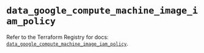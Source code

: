 # `data_google_compute_machine_image_iam_policy`

Refer to the Terraform Registry for docs: [`data_google_compute_machine_image_iam_policy`](https://registry.terraform.io/providers/hashicorp/google-beta/5.38.0/docs/data-sources/google_compute_machine_image_iam_policy).
